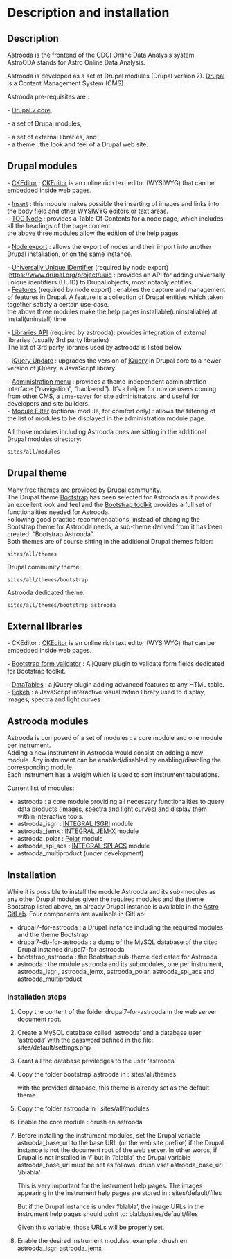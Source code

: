 # Description and installation

## Description

Astrooda is the frontend of the CDCI Online Data Analysis system.  
AstroODA stands for Astro Online Data Analysis.

Astrooda is developed as a set of Drupal modules (Drupal version 7).
[Drupal](https://www.drupal.org/) is a Content Management System (CMS).

Astrooda pre-requisites are :

\- [Drupal 7 core](https://www.drupal.org/project/drupal),

\- a set of Drupal modules,

\- a set of external libraries, and  
\- a theme : the look and feel of a Drupal web site.

## Drupal modules

\- [CKEditor](https://www.drupal.org/project/ckeditor) :
[CKEditor](https://ckeditor.com/) is an online rich text editor
(WYSIWYG) that can be embedded inside web pages.

\- [Insert](https://www.drupal.org/project/insert) : this module makes
possible the inserting of images and links into the body field and other
WYSIWYG editors or text areas.  
\- [TOC Node](https://www.drupal.org/project/toc_node) : provides a
Table Of Contents for a node page, which includes all the headings of
the page content.  
the above three modules allow the edition of the help pages

\- [Node export](https://www.drupal.org/project/node_export) : allows
the export of nodes and their import into another Drupal installation,
or on the same instance.

\- [Universally Unique IDentifier](https://www.drupal.org/project/uuid)
(required by node export) :https://www.drupal.org/project/uuid :
provides an API for adding universally unique identifiers (UUID) to
Drupal objects, most notably entities.  
\- [Features](https://www.drupal.org/project/features) (required by node
export) : enables the capture and management of features in Drupal. A
feature is a collection of Drupal entities which taken together satisfy
a certain use-case.  
the above three modules make the help pages installable(uninstallable)
at install(uninstall) time

\- [Libraries API](https://www.drupal.org/project/libraries) (required
by astrooda): provides integration of external libraries (usually 3rd
party libraries)  
The list of 3rd party libraries used by astrooda is listed below

\- [jQuery Update](https://www.drupal.org/project/jquery_update) :
upgrades the version of [jQuery](https://jquery.com/) in Drupal core to
a newer version of jQuery, a JavaScript library.

\- [Administration menu](https://www.drupal.org/project/admin_menu) :
provides a theme-independent administration interface (“navigation”,
“back-end”). It’s a helper for novice users coming from other CMS, a
time-saver for site administrators, and useful for developers and site
builders.  
\- [Module Filter](https://www.drupal.org/project/module_filter)
(optional module, for comfort only) : allows the filtering of the list
of modules to be displayed in the administration module page.

All those modules including Astrooda ones are sitting in the additional
Drupal modules directory:

    sites/all/modules

## Drupal theme

Many [free themes](https://www.drupal.org/project/project_theme) are
provided by Drupal community.  
The Drupal theme [Bootstrap](https://www.drupal.org/project/bootstrap)
has been selected for Astrooda as it provides an excellent look and feel
and the [Bootstrap toolkit](https://getbootstrap.com/) provides a full
set of functionalities needed for Astrooda.  
Following good practice recommendations, instead of changing the
Bootstrap theme for Astrooda needs, a sub-theme derived from it has been
created: “Bootstrap Astrooda”.  
Both themes are of course sitting in the additional Drupal themes
folder:

    sites/all/themes

Drupal community theme:

    sites/all/themes/bootstrap

Astrooda dedicated theme:

    sites/all/themes/bootstrap_astrooda

## External libraries

\- CKEditor : [CKEditor](https://ckeditor.com/) is an online rich text
editor (WYSIWYG) that can be embedded inside web pages.

\- [Bootstrap form
validator](https://plugins.jquery.com/bootstrapValidator/) : A jQuery
plugin to validate form fields dedicated for Bootstrap toolkit.

\- [DataTables](https://datatables.net/) : a jQuery plugin adding
advanced features to any HTML table.  
\- [Bokeh](https://bokeh.pydata.org/en/latest/) : a JavaScript
interactive visualization library used to display, images, spectra and
light curves

## Astrooda modules

Astrooda is composed of a set of modules : a core module and one module
per instrument.  
Adding a new instrument in Astrooda would consist on adding a new
module. Any instrument can be enabled/disabled by enabling/disabling the
corresponding module.  
Each instrument has a weight which is used to sort instrument
tabulations.

Current list of modules:

  - astrooda : a core module providing all necessary functionalities to
    query data products (images, spectra and light curves) and display
    them within interactive tools.
  - astrooda\_isgri : [INTEGRAL
    ISGRI](https://www.isdc.unige.ch/integral) module 
  - astrooda\_jemx : [INTEGRAL
    JEM-X](https://www.isdc.unige.ch/integral) module 
  - astrooda\_polar : [Polar](https://www.astro.unige.ch/polar/) module 
  - astrooda\_spi\_acs : [INTEGRAL SPI
    ACS](https://www.isdc.unige.ch/integral) module 
  - astrooda\_multiproduct (under development)

## Installation

While it is possible to install the module Astrooda and its sub-modules
as any other Drupal modules given the required modules and the theme
Bootstrap listed above, an already Drupal instance is available in the
[Astro GitLab](https://gitlab.astro.unige.ch/cdci/frontend). Four
components are available in GitLab:

  - drupal7-for-astrooda : a Drupal instance including the required
    modules and the theme Bootstrap
  - drupal7-db-for-astrooda : a dump of the MySQL database of the cited
    Drupal instance drupal7-for-astrooda
  - bootstrap\_astrooda : the Bootstrap sub-theme dedicated for Astrooda
  - astrooda : the module astrooda and its submodules, one per
    instrument, astrooda\_isgri, astrooda\_jemx, astrooda\_polar,
    astrooda\_spi\_acs and astrooda\_multiproduct

### Installation steps

1.  Copy the content of the folder drupal7-for-astrooda in the web
    server document root.
2.  Create a MySQL database called ‘astrooda’ and a database user
    ‘astrooda’ with the password defined in the file:
        sites/default/settings.php
3.  Grant all the database priviledges to the user ‘astrooda’
4.  Copy the folder bootstrap\_astrooda in :
        sites/all/themes
      
    with the provided database, this theme is already set as the default
    theme. 
5.  Copy the folder astrooda in :
        sites/all/modules
6.  Enable the core module :
        drush en astrooda
7.  Before installing the instrument modules, set the Drupal variable
    astrooda\_base\_url to the base URL (or the web site prefixe) if the
    Drupal instance is not the document root of the web server. In other
    words, if Drupal is not installed in ‘/’ but in ‘/blabla’, the
    Drupal variable astrooda\_base\_url must be set as follows:
        drush vset astrooda_base_url '/blabla'
      
    This is very important for the instrument help pages. The images
    appearing in the instrument help pages are stored in :
        sites/default/files
      
    But if the Drupal instance is under ‘/blabla’, the image URLs in the
    instrument help pages should point to:
        blabla/sites/default/files
      
    Given this variable, those URLs will be properly set.
8.  Enable the desired instrument modules, example :
        drush en astrooda_isgri astrooda_jemx
